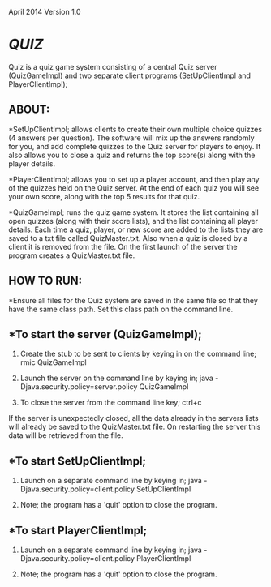 April 2014
Version 1.0

***QUIZ***
==========
Quiz is a quiz game system consisting of a central Quiz server (QuizGameImpl) and two separate client programs 
(SetUpClientImpl and PlayerClientImpl);

ABOUT:
------
*SetUpClientImpl; allows clients to create their own multiple choice quizzes (4 answers per question). The software will mix up the answers randomly for you, and add complete quizzes to the Quiz server for players to enjoy. It also allows you to close a quiz and returns the top score(s) along with the player details.

*PlayerClientImpl; allows you to set up a player account, and then play any of the quizzes held on the Quiz server. At the end of each quiz you will see your own score, along with the top 5 results for that quiz.

*QuizGameImpl; runs the quiz game system. It stores the list containing all open quizzes (along with their score 
lists), and the list containing all player details. Each time a quiz, player, or new score are added to the lists they are saved to a txt file called QuizMaster.txt. Also when a quiz is closed by a client it is removed from the file. On the first launch of the server the program creates a QuizMaster.txt file.

HOW TO RUN:
-----------
*Ensure all files for the Quiz system are saved in the same file so that they have the same class path. Set this class path on the command line.

*To start the server (QuizGameImpl);
----------------------
1) Create the stub to be sent to clients by keying in on the command line; 
    rmic QuizGameImpl

2) Launch the server on the command line by keying in; 
    java -Djava.security.policy=server.policy QuizGameImpl

3) To close the server from the command line key; ctrl+c

If the server is unexpectedly closed, all the data already in the servers lists will already be saved to the QuizMaster.txt file. On restarting the server this data will be retrieved from the file.


*To start SetUpClientImpl;
---------------------------
1) Launch on a separate command line by keying in; 
    java -Djava.security.policy=client.policy SetUpClientImpl

2) Note; the program has a 'quit' option to close the program.

*To start PlayerClientImpl;
---------------------------
1) Launch on a separate command line by keying in; 
    java -Djava.security.policy=client.policy PlayerClientImpl

2) Note; the program has a 'quit' option to close the program.




